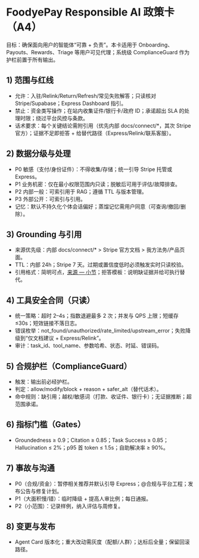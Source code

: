 # FoodyePay Responsible AI 政策卡（A4）

目标：确保面向用户的智能体“可靠 + 负责”。本卡适用于 Onboarding、Payouts、Rewards、Triage 等用户可见代理；系统级 ComplianceGuard 作为护栏前置于所有输出。

## 1) 范围与红线
- 允许：入驻/Relink/Return/Refresh/常见失败解答；只读核对 Stripe/Supabase；Express Dashboard 指引。
- 禁止：资金类写操作；在站内收集证件/银行卡/政府 ID；承诺超出 SLA 的处理时限；绕过平台风控与条款。
- 话术要求：每个关键结论需附引用（优先内部 docs/connect/*，其次 Stripe 官方）；证据不足即拒答 + 给替代路径（Express/Relink/联系客服）。

## 2) 数据分级与处理
- P0 敏感（支付/身份证件）：不得收集/存储；统一引导 Stripe 托管或 Express。
- P1 业务机密：仅在最小权限范围内只读；脱敏后可用于评估/故障排查。
- P2 内部一般：可索引用于 RAG；遵循 TTL 与版本管理。
- P3 外部公开：可索引与引用。
- 记忆：默认不持久化个体会话偏好；蒸馏记忆需用户同意（可查询/撤回/删除）。

## 3) Grounding 与引用
- 来源优先级：内部 docs/connect/* > Stripe 官方文档 > 我方法务/产品页面。
- TTL：内部 24h；Stripe 7 天。过期或置信度低时必须触发实时只读校验。
- 引用格式：简明可点，[来源 — 小节](URL)；拒答模板：说明缺证据并给可执行替代。

## 4) 工具安全合同（只读）
- 统一策略：超时 2–4s；指数退避最多 2 次；并发与 QPS 上限；短缓存 ≤30s；短效链接不落日志。
- 错误枚举：not_found/unauthorized/rate_limited/upstream_error；失败降级到“仅文档建议 + Express/Relink”。
- 审计：task_id、tool_name、参数哈希、状态、时延、错误码。

## 5) 合规护栏（ComplianceGuard）
- 触发：输出前必经护栏。
- 判定：allow/modify/block + reason + safer_alt（替代话术）。
- 命中规则：缺引用；越权/敏感词（打款、收证件、银行卡）；无证据推断；超范围承诺。

## 6) 指标门槛（Gates）
- Groundedness ≥ 0.9；Citation ≥ 0.85；Task Success ≥ 0.85；Hallucination ≤ 2%；p95 首 token ≤ 1.5s；自助解决率 ≥ 90%。

## 7) 事故与沟通
- P0（合规/资金）：暂停相关推荐并默认引导 Express；@合规与平台工程；发布公告与修复计划。
- P1（大面积慢/错）：临时降级 + 提高人审比例；每日通报。
- P2（小范围）：记录样例，纳入评估与周修复。

## 8) 变更与发布
- Agent Card 版本化；重大改动需灰度（配额/人群）；达标后全量；保留回滚路径。
